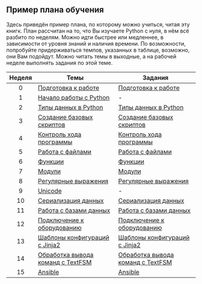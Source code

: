 ## Пример плана обучения

Здесь приведён пример плана, по которому можно учиться, читая эту книгк. План рассчитан на то, что Вы изучаете Python с нуля, в нём всё разбито по неделям. Можно идти быстрее или медленнее, в зависимости от уровня знаний и наличия времени. По возможности, попробуйте придерживаться темпов, указанных в таблице, возможно, они Вам подойдут. Можно читать темы в выходные, а на рабочей неделе выполнять задания по этой теме.

| Неделя | Темы | Задания |
| :--: | -- | -- |
| 0 | [Подготовка к работе](book/01_intro/README.md) | [Подготовка к работе](exercises/01_intro/01_exercises.md) |
| 1 | [Начало работы с Python](book/03_start/README.md) | - |
| 2 | [Типы данных в Python](book/04_data_structures/README.md) | [Типы данных в Python](exercises/04_data_structures/04_exercises.md) |
| 3 | [Создание базовых скриптов](book/05_basic_scripts/README.md) | [Создание базовых скриптов](exercises/05_basic_scripts/05_exercises.md) |
| 4 | [Контроль хода программы](book/06_control_structures/README.md) | [Контроль хода программы](exercises/06_control_structures/06_exercises.md) |
| 5 | [Работа с файлами](book/07_files/README.md) | [Работа с файлами](exercises/07_files/07_exercises.md) |
| 6 | [Функции](book/09_functions/README.md) | [Функции](exercises/09_functions/09_exercises.md) |
| 7 | [Модули](book/11_modules/README.md)| [Модули](exercises/11_modules/11_exercises.md) |
| 8 | [Регулярные выражения](book/14_regex/README.md) | [Регулярные выражения](exercises/15_module_re/15_exercises.md) |
| 9 | [Unicode](book/16_unicode/README.md) | - |
| 10 | [Сериализация данных](book/17_serialization/README.md) | [Сериализация данных](exercises/17_serialization/17_exercises.md) |
| 11 | [Работа с базами данных](book/18_db/README.md) | [Работа с базами данных](exercises/18_db/18_exercises.md) |
| 12 | [Подключение к оборудованию](book/19_ssh_telnet/README.md) | [Подключение к оборудованию](exercises/19_ssh_telnet/19_exercises.md) |
| 13 | [Шаблоны конфигураций с Jinja2](book/21_jinja2/README.md) | [Шаблоны конфигураций с Jinja2](exercises/21_jinja2/21_exercises.md) |
| 14 | [Обработка вывода команд с TextFSM](book/22_textfsm/README.md) | [Обработка вывода команд с TextFSM](exercises/22_textfsm/22_exercises.md) |
| 15 | [Ansible](book/23_ansible_basics/README.md) | [Ansible](exercises/24_ansible_for_network/24_exercises.md) |
